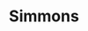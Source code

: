 ---
title: "Simmons"
url: /ciudad-autonoma-de-buenos-aires/simmons-combate-de-los-pozos/
shop: Betten
---